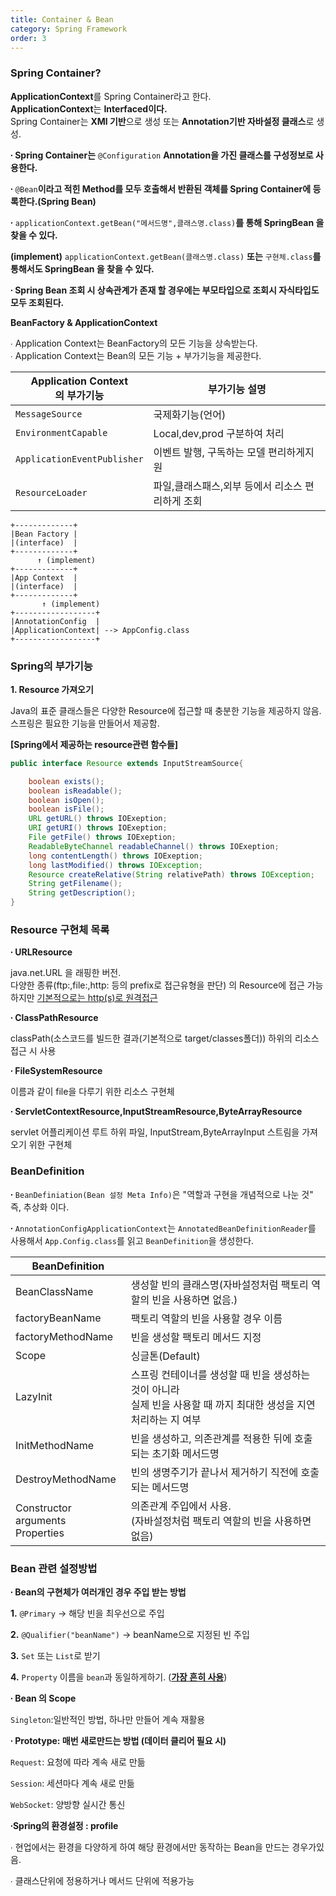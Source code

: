 ```yaml
---
title: Container & Bean
category: Spring Framework
order: 3
---
```


### Spring Container?

<div class="content-box">
<b>ApplicationContext</b>를 Spring Container라고 한다. <br>
<b>ApplicationContext</b>는 <b>Interfaced이다.</b> <br>
Spring Container는 <b>XMl 기반</b>으로 생성 또는 <b>Annotation기반 자바설정 클래스</b>로 생성.<br>
</div>

**∙ Spring Container는** `@Configuration` **Annotation을 가진 클래스를 구성정보로 사용한다.**

**∙** `@Bean`**이라고 적힌 Method를 모두 호출해서 반환된 객체를 Spring Container에 등록한다.(Spring Bean)**

**∙** `applicationContext.getBean("메서드명",클래스명.class)`**를 통해 SpringBean 을 찾을 수 있다.** 

**(implement)**  `applicationContext.getBean(클래스명.class)` **또는** `구현체.class`**를 통해서도 SpringBean 을 찾을 수 있다.** 

**∙ Spring Bean 조회 시 상속관계가 존재 할 경우에는 부모타입으로 조회시 자식타입도 모두 조회된다.**


**BeanFactory & ApplicationContext**

<div class="content-box">
∙ Application Context는 BeanFactory의 모든 기능을 상속받는다.<br> 
∙ Application Context는 Bean의 모든 기능 + 부가기능을 제공한다.
</div>

|Application Context<br>의 부가기능|부가기능 설명|
|--|--|
|`MessageSource`|국제화기능(언어)|
|`EnvironmentCapable`|Local,dev,prod 구분하여 처리|
|`ApplicationEventPublisher`|이벤트 발행, 구독하는 모델 편리하게지원|
|`ResourceLoader`|파일,클래스패스,외부 등에서 리소스 편리하게 조회|

```
+-------------+
|Bean Factory |
|(interface)  |
+-------------+
      ↑ (implement) 
+-------------+
|App Context  |
|(interface)  |
+-------------+       
       ↑ (implement) 
+------------------+
|AnnotationConfig  |
|ApplicationContext| --> AppConfig.class
+------------------+    
```


### Spring의 부가기능
 
**1. Resource 가져오기**

Java의 표준 클래스들은 다양한 Resource에 접근할 때 충분한 기능을 제공하지 않음. 스프링은 필요한 기능을 만들어서 제공함. 

**[Spring에서 제공하는 resource관련 함수들]**
```java
public interface Resource extends InputStreamSource{

    boolean exists();
    boolean isReadable();
    boolean isOpen();
    boolean isFile();
    URL getURL() throws IOExeption;
    URI getURI() throws IOExeption;
    File getFile() throws IOExeption;
    ReadableByteChannel readableChannel() throws IOExeption;
    long contentLength() throws IOExeption;
    long lastModified() throws IOException;
    Resource createRelative(String relativePath) throws IOException;
    String getFilename();
    String getDescription();
}
```


### Resource 구현체 목록

**∙ URLResource**

java.net.URL 을 래핑한 버전. <br>
다양한 종류(ftp:,file:,http: 등의 prefix로 접근유형을 판단) 의 Resource에 접근 가능하지만 <u>기본적으로는 http(s)로 원격접근</u>

**∙ ClassPathResource**

classPath(소스코드를 빌드한 결과(기본적으로 target/classes폴더)) 하위의 리소스 접근 시 사용

**∙ FileSystemResource**

이름과 같이 file을 다루기 위한 리소스 구현체

**∙ ServletContextResource,InputStreamResource,ByteArrayResource**

servlet 어플리케이션 루트 하위 파일, InputStream,ByteArrayInput 스트림을 가져오기 위한 구현체


### BeanDefinition

**∙** `BeanDefiniation(Bean 설정 Meta Info)`은 "역할과 구현을 개념적으로 나눈 것" 즉, 추상화 이다. 

**∙** `AnnotationConfigApplicationContext`는 `AnnotatedBeanDefinitionReader`를 사용해서 `App.Config.class`를 읽고 `BeanDefinition`을 생성한다. 

|BeanDefinition||
|--|--|
|BeanClassName|생성할 빈의 클래스명(자바설정처럼 팩토리 역할의 빈을 사용하면 없음.)|
|factoryBeanName|팩토리 역할의 빈을 사용할 경우 이름|
|factoryMethodName|빈을 생성할 팩토리 메서드 지정|
|Scope|싱글톤(Default)|
|LazyInit|스프링 컨테이너를 생성할 때 빈을 생성하는 것이 아니라<br>실제 빈을 사용할 때 까지 최대한 생성을 지연처리하는 지 여부|
|InitMethodName|빈을 생성하고, 의존관계를 적용한 뒤에 호출되는 초기화 메서드명|
|DestroyMethodName|빈의 생명주기가 끝나서 제거하기 직전에 호출되는 메서드명|
|Constructor arguments<br>Properties|의존관계 주입에서 사용.<br>(자바설정처럼 팩토리 역할의 빈을 사용하면 없음)|


### Bean 관련 설정방법

**∙ Bean의 구현체가 여러개인 경우 주입 받는 방법**

**1.** `@Primary` -> 해당 빈을 최우선으로 주입

**2.** `@Qualifier("beanName")` -> beanName으로 지정된 빈 주입

**3.** `Set` 또는 `List`로 받기

**4.** `Property` 이름을 `bean`과 동일하게하기. (**<u>가장 흔히 사용</u>**)

**∙ Bean 의 Scope**

`Singleton`:일반적인 방법, 하나만 만들어 계속 재활용

**∙ Prototype: 매번 새로만드는 방법 (데이터 클리어 필요 시)**

`Request`: 요청에 따라 계속 새로 만듦

`Session`: 세션마다 계속 새로 만듦

`WebSocket`: 양방향 실시간 통신

**∙Spring의 환경설정 : profile**

∙ 현업에서는 환경을 다양하게 하여 해당 환경에서만 동작하는 Bean을 만드는 경우가있음. 

∙ 클래스단위에 정용하거나 메서드 단위에 적용가능 


